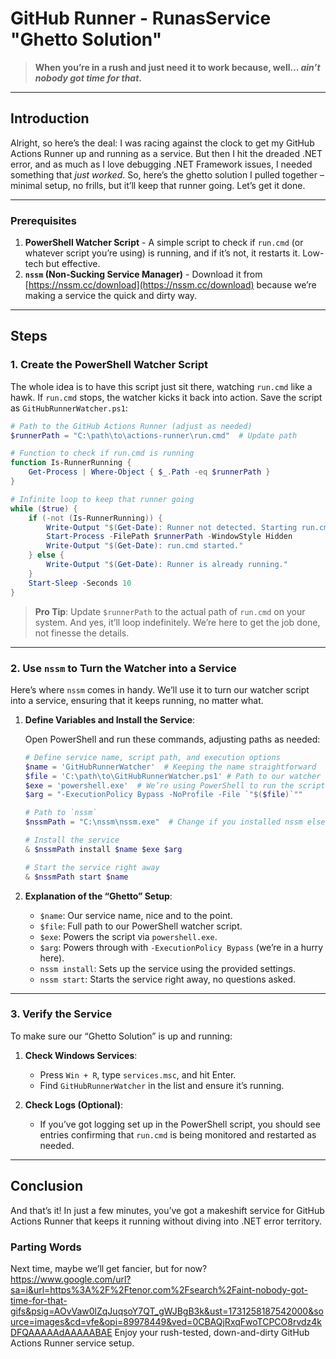 # GitHub Runner - RunasService "Ghetto Solution"

> **When you’re in a rush and just need it to work because, well… *ain’t nobody got time for that*.**

---

## Introduction

Alright, so here’s the deal: I was racing against the clock to get my GitHub Actions Runner up and running as a service. But then I hit the dreaded .NET error, and as much as I love debugging .NET Framework issues, I needed something that *just worked*. So, here’s the ghetto solution I pulled together – minimal setup, no frills, but it’ll keep that runner going. Let’s get it done.

---

### Prerequisites

1. **PowerShell Watcher Script** - A simple script to check if `run.cmd` (or whatever script you’re using) is running, and if it’s not, it restarts it. Low-tech but effective.
2. **`nssm` (Non-Sucking Service Manager)** - Download it from [https://nssm.cc/download](https://nssm.cc/download) because we’re making a service the quick and dirty way.

---

## Steps

### 1. Create the PowerShell Watcher Script

The whole idea is to have this script just sit there, watching `run.cmd` like a hawk. If `run.cmd` stops, the watcher kicks it back into action. Save the script as `GitHubRunnerWatcher.ps1`:

```powershell
# Path to the GitHub Actions Runner (adjust as needed)
$runnerPath = "C:\path\to\actions-runner\run.cmd"  # Update path

# Function to check if run.cmd is running
function Is-RunnerRunning {
    Get-Process | Where-Object { $_.Path -eq $runnerPath }
}

# Infinite loop to keep that runner going
while ($true) {
    if (-not (Is-RunnerRunning)) {
        Write-Output "$(Get-Date): Runner not detected. Starting run.cmd..."
        Start-Process -FilePath $runnerPath -WindowStyle Hidden
        Write-Output "$(Get-Date): run.cmd started."
    } else {
        Write-Output "$(Get-Date): Runner is already running."
    }
    Start-Sleep -Seconds 10
}
```

> **Pro Tip**: Update `$runnerPath` to the actual path of `run.cmd` on your system. And yes, it’ll loop indefinitely. We’re here to get the job done, not finesse the details.

---

### 2. Use `nssm` to Turn the Watcher into a Service

Here’s where `nssm` comes in handy. We’ll use it to turn our watcher script into a service, ensuring that it keeps running, no matter what.

1. **Define Variables and Install the Service**:

   Open PowerShell and run these commands, adjusting paths as needed:

   ```powershell
   # Define service name, script path, and execution options
   $name = 'GitHubRunnerWatcher'  # Keeping the name straightforward
   $file = 'C:\path\to\GitHubRunnerWatcher.ps1' # Path to our watcher script
   $exe = 'powershell.exe'  # We’re using PowerShell to run the script
   $arg = "-ExecutionPolicy Bypass -NoProfile -File `"$($file)`""

   # Path to `nssm`
   $nssmPath = "C:\nssm\nssm.exe"  # Change if you installed nssm elsewhere

   # Install the service
   & $nssmPath install $name $exe $arg

   # Start the service right away
   & $nssmPath start $name
   ```

2. **Explanation of the “Ghetto” Setup**:
   - `$name`: Our service name, nice and to the point.
   - `$file`: Full path to our PowerShell watcher script.
   - `$exe`: Powers the script via `powershell.exe`.
   - `$arg`: Powers through with `-ExecutionPolicy Bypass` (we’re in a hurry here).
   - `nssm install`: Sets up the service using the provided settings.
   - `nssm start`: Starts the service right away, no questions asked.

---

### 3. Verify the Service

To make sure our “Ghetto Solution” is up and running:

1. **Check Windows Services**:
   - Press `Win + R`, type `services.msc`, and hit Enter.
   - Find `GitHubRunnerWatcher` in the list and ensure it’s running.

2. **Check Logs (Optional)**:
   - If you’ve got logging set up in the PowerShell script, you should see entries confirming that `run.cmd` is being monitored and restarted as needed.

---

## Conclusion

And that’s it! In just a few minutes, you’ve got a makeshift service for GitHub Actions Runner that keeps it running without diving into .NET error territory. 

### Parting Words

Next time, maybe we’ll get fancier, but for now? https://www.google.com/url?sa=i&url=https%3A%2F%2Ftenor.com%2Fsearch%2Faint-nobody-got-time-for-that-gifs&psig=AOvVaw0lZqJuqsoY7QT_gWJBgB3k&ust=1731258187542000&source=images&cd=vfe&opi=89978449&ved=0CBAQjRxqFwoTCPCO8rvdz4kDFQAAAAAdAAAAABAE Enjoy your rush-tested, down-and-dirty GitHub Actions Runner service setup.
